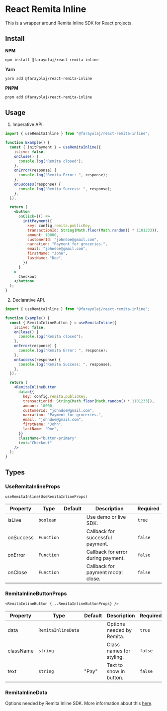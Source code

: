 # React Remita Inline

This is a wrapper around Remita Inline SDK for React projects.

## Install

**NPM**

```bash
npm install @farayolaj/react-remita-inline
```

**Yarn**

```bash
yarn add @farayolaj/react-remita-inline
```

**PNPM**

```bash
pnpm add @farayolaj/react-remita-inline
```

## Usage

1. Imperative API.

```jsx
import { useRemitaInline } from "@farayolaj/react-remita-inline";

function Example() {
  const { initPayment } = useRemitaInline({
    isLive: false,
    onClose() {
      console.log("Remita closed");
    },
    onError(response) {
      console.log("Remita Error: ", response);
    },
    onSuccess(response) {
      console.log("Remita Success: ", response);
    },
  });

  return (
    <button
      onClick={() =>
        initPayment({
          key: config.remita.publicKey,
          transactionId: String(Math.floor(Math.random() * 1101233)),
          amount: 10000,
          customerId: "johndoe@gmail.com",
          narration: "Payment for groceries.",
          email: "johndoe@gmail.com",
          firstName: "John",
          lastName: "Doe",
        })
      }
    >
      Checkout
    </button>
  );
}
```

2. Declarative API.

```jsx
import { useRemitaInline } from "@farayolaj/react-remita-inline";

function Example() {
  const { RemitaInlineButton } = useRemitaInline({
    isLive: false,
    onClose() {
      console.log("Remita closed");
    },
    onError(response) {
      console.log("Remita Error: ", response);
    },
    onSuccess(response) {
      console.log("Remita Success: ", response);
    },
  });

  return (
    <RemitaInlineButton
      data={{
        key: config.remita.publicKey,
        transactionId: String(Math.floor(Math.random() * 1101233)),
        amount: 10000,
        customerId: "johndoe@gmail.com",
        narration: "Payment for groceries.",
        email: "johndoe@gmail.com",
        firstName: "John",
        lastName: "Doe",
      }}
      className="button-primary"
      text="Checkout"
    />
  );
}
```

## Types

### UseRemitaInlineProps

`useRemitaInline(UseRemitaInlineProps)`

| Property  | Type       | Default | Description                        | Required |
| --------- | ---------- | ------- | ---------------------------------- | -------- |
| isLive    | `boolean`  |         | Use demo or live SDK.              | `true`   |
| onSuccess | `Function` |         | Callback for successful payment.   | `false`  |
| onError   | `Function` |         | Callback for error during payment. | `false`  |
| onClose   | `Function` |         | Callback for payment modal close.  | `false`  |

### RemitaInlineButtonProps

`<RemitaInlineButton {...RemitaInlineButtonProps} />`

| Property  | Type               | Default | Description               | Required |
| --------- | ------------------ | ------- | ------------------------- | -------- |
| data      | `RemitaInlineData` |         | Options needed by Remita. | `true`   |
| className | `string`           |         | Class names for styling.  | `false`  |
| text      | `string`           | "Pay"   | Text to show in button.   | `false`  |

### RemitaInlineData

Options needed by Remita Inline SDK. More information about this [here](https://www.remita.net/developers/#/payment/inline).
